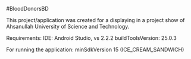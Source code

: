 #BloodDonorsBD

This project/application was created for a displaying in a project show of Ahsanullah University of Science and Technology.

Requirements:
IDE: Android Studio, vs 2.2.2
buildToolsVersion: 25.0.3

For running the application:
minSdkVersion 15 (ICE_CREAM_SANDWICH) 

